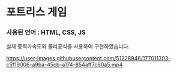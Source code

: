 # 포트리스 게임
### 사용된 언어 : HTML, CSS, JS
실제 중력가속도와 물리공식을 사용하여 구현하였습니다.


https://user-images.githubusercontent.com/51228946/177011303-c5f19006-a9ba-45cb-a174-854aff7c60a5.mp4

